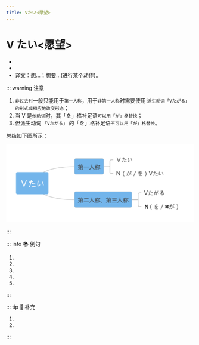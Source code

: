 ```yaml
---
title: Vたい<愿望>
---
```


# V たい<愿望>

- <grammer-content sentence="意义：表示说话人的愿望。**派生一类形容词**；" />
- <grammer-content sentence="接续：**动词第一连用形(ます形去ます)** + たい；" />
- 译文：想...；想要...(进行某个动作)。

::: warning 注意

1. `非过去时`一般只能用于`第一人称`，用于`非第一人称`时需要使用 `派生动词「Vたがる」的形式或相应地改变形态`；
2. 当 V 是`他动词`时，其「を」格补足语`可以用「が」格替换`；
3. 但派生动词 `「Vたがる」` 的「を」格补足语`不可以用「が」格替换`。

总结如下图所示：

![1-9-1](../../../public/imgs/1-9-1.png)

:::

::: info :books: 例句

1. <grammer-content sentence="おみやげが**[買/か]いたいです**。" trans="我想买点儿土特产。" />
2. <grammer-content sentence="[有名/ゆうめい]な[大学/だいがく]に**[入/はい]りたいです**。" trans="我想进名校。" />
3. <grammer-content sentence="[今日/きょう]はあの[人/ひと]に**[会/か]いたくありません**。" trans="今天不想见那个人。" />
4. <grammer-content sentence="[父/ちち]は[新/あたらしい]パソコンを**[買/か]いたがっています**。" trans="爸爸想换台新电脑。" />
5. <grammer-content sentence="[小学校/しょうがっこう]のときの[先生/せんせい]が[会/か]いに[来/き]ましたが、そのとき[田中/やまだ]さんはいませんでした。[先生/せんせい]は[田中/やまだ]さんに**[会/か]いたがっていました**。" trans="小学那会儿的老师来了，但那时田中不在。老师想见田中。" />

:::

::: tip :bookmark: 补充

<grammer-content sentence="1. 询问对方的愿望时，使用「Vたいですか」有时显得不礼貌，这种场合下一般可以用「～はどうですか」或者「～はいかがですか」等表达方式。" />

<div class="bunpou-block">

  <grammer-content sentence="[趙/ちょう]さん、コーヒーは**どうですか／いかがですか**。" trans="老赵，喝咖啡不？" />

</div>

<grammer-content sentence="2. 非自主动词一般不能接「～たい」。" />

<div class="bunpou-block">

1. <grammer-content sentence="[早/はや]くできたいです。 ❌" />
2. <grammer-content sentence="[日本語/にほんご]がわかりたいです。 ❌" />

</div>

:::
